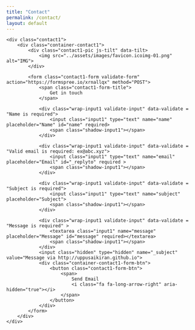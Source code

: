 ```yaml
---
title: "Contact"
permalink: /contact/
layout: default
---
```


<!--
<form class="form" id="contactform" action="https://formspree.io/xrnallqx" method="POST">
 <fieldset class="field">
 <input class="input" type="text" name="name" placeholder="Name" id="name" required>
 <label class="label" for="name"><span class="label-content">Your name</span></label>
 </fieldset>
 <fieldset class="field">
 <input class="input" type="email" name="_replyto" placeholder="example@domain.com" id="_replyto" required>
 <label class="label" for="_replyto"><span class="label-content">Your email</span></label>
 </fieldset>
 <fieldset class="field">
 <textarea class="input" name="message" rows="1" placeholder="Message" id="message" required></textarea>
 <label class="label" for="message"><span class="label-content">Your message</span></label>
 </fieldset>
 <input class="hidden" type="text" name="_gotcha" style="display:none">
 <input class="hidden" type="hidden" name="_subject" value="Message via http://uppusaikiran.github.io">
 <fieldset class="field">
 <input class="button submit" type="submit" value="Send">
 </fieldset>
</form>
-->

<head>
<link rel="icon" type="image/png" href="../assets/images/favicon.ico"/>
<link rel="stylesheet" type="text/css" href="vendor/bootstrap/css/bootstrap.min.css">
<link rel="stylesheet" type="text/css" href="fonts/font-awesome-4.7.0/css/font-awesome.min.css">
<link rel="stylesheet" type="text/css" href="vendor/animate/animate.css">
<link rel="stylesheet" type="text/css" href="vendor/css-hamburgers/hamburgers.min.css">
<link rel="stylesheet" type="text/css" href="vendor/select2/select2.min.css">
<link rel="stylesheet" type="text/css" href="css/util.css">
<link rel="stylesheet" type="text/css" href="css/main.css">
</head>
<body>

	<div class="contact1">
		<div class="container-contact1">
			<div class="contact1-pic js-tilt" data-tilt>
				<img src="../assets/images/favicon.icoimg-01.png" alt="IMG">
			</div>

			<form class="contact1-form validate-form" action="https://formspree.io/xrnallqx" method="POST">
				<span class="contact1-form-title">
					Get in touch
				</span>

				<div class="wrap-input1 validate-input" data-validate = "Name is required">
					<input class="input1" type="text" name="name" placeholder="Name" id="name" required>
					<span class="shadow-input1"></span>
				</div>

				<div class="wrap-input1 validate-input" data-validate = "Valid email is required: ex@abc.xyz">
					<input class="input1" type="text" name="email" placeholder="Email" id="_replyto" required >
					<span class="shadow-input1"></span>
				</div>

				<div class="wrap-input1 validate-input" data-validate = "Subject is required">
					<input class="input1" type="text" name="subject" placeholder="Subject">
					<span class="shadow-input1"></span>
				</div>

				<div class="wrap-input1 validate-input" data-validate = "Message is required" >
					<textarea class="input1" name="message" placeholder="Message" id="message" required></textarea>
					<span class="shadow-input1"></span>
				</div>
				<input class="hidden" type="hidden" name="_subject" value="Message via http://uppusaikiran.github.io">
				<div class="container-contact1-form-btn">
					<button class="contact1-form-btn">
						<span>
							Send Email
							<i class="fa fa-long-arrow-right" aria-hidden="true"></i>
						</span>
					</button>
				</div>
			</form>
		</div>
	</div>





<script src="vendor/jquery/jquery-3.2.1.min.js"></script>

<script src="vendor/bootstrap/js/popper.js"></script>
<script src="vendor/bootstrap/js/bootstrap.min.js"></script>

<script src="vendor/select2/select2.min.js"></script>
<script src="vendor/tilt/tilt.jquery.min.js"></script>
<script >
$('.js-tilt').tilt({
	scale: 1.1
})
</script>

<script>
	(function ($) {
    "use strict";

    
    /*==================================================================
    [ Validate ]*/
    var name = $('.validate-input input[name="name"]');
    var email = $('.validate-input input[name="email"]');
    var subject = $('.validate-input input[name="subject"]');
    var message = $('.validate-input textarea[name="message"]');


    $('.validate-form').on('submit',function(){
        var check = true;

        if($(name).val().trim() == ''){
            showValidate(name);
            check=false;
        }

        if($(subject).val().trim() == ''){
            showValidate(subject);
            check=false;
        }


        if($(email).val().trim().match(/^([a-zA-Z0-9_\-\.]+)@((\[[0-9]{1,3}\.[0-9]{1,3}\.[0-9]{1,3}\.)|(([a-zA-Z0-9\-]+\.)+))([a-zA-Z]{1,5}|[0-9]{1,3})(\]?)$/) == null) {
            showValidate(email);
            check=false;
        }

        if($(message).val().trim() == ''){
            showValidate(message);
            check=false;
        }

        return check;
    });


    $('.validate-form .input1').each(function(){
        $(this).focus(function(){
           hideValidate(this);
       });
    });

    function showValidate(input) {
        var thisAlert = $(input).parent();

        $(thisAlert).addClass('alert-validate');
    }

    function hideValidate(input) {
        var thisAlert = $(input).parent();

        $(thisAlert).removeClass('alert-validate');
    }
    
    

})(jQuery);
</script>

</body>
</html>

